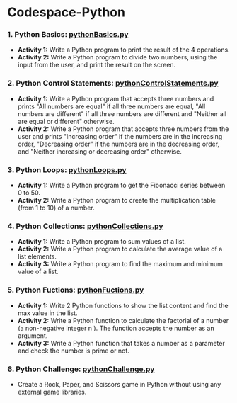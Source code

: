 # Codespace-Python
### 1. Python Basics: [pythonBasics.py](/pythonBasics.py) ###
* **Activity 1:** Write a Python program to print the result of the 4 operations.
* **Activity 2:** Write a Python program to divide two numbers, using the input from the user, and print the result on the screen.

### 2. Python Control Statements: [pythonControlStatements.py](/pythonControlStatements.py) ###
* **Activity 1:** Write a Python program that accepts three numbers and prints "All numbers are equal" if all three numbers are equal, "All numbers are different" if all three numbers are different and "Neither all are equal or different" otherwise.
* **Activity 2:** Write a Python program that accepts three numbers from the user and prints "Increasing order" if the numbers are in the increasing order, "Decreasing order" if the numbers are in the decreasing order, and "Neither increasing or decreasing order" otherwise.

### 3. Python Loops: [pythonLoops.py](/pythonLoops.py) ###
* **Activity 1:** Write a Python program to get the Fibonacci series between 0 to 50. 
* **Activity 2:** Write a Python program to create the multiplication table (from 1 to 10) of a number.

### 4. Python Collections: [pythonCollections.py](/pythonCollections.py) ###
* **Activity 1:** Write a Python program to sum values of a list.
* **Activity 2:** Write a Python program to calculate the average value of a list elements.
* **Activity 3:** Write a Python program to find the maximum and minimum value of a list.

### 5. Python Fuctions: [pythonFuctions.py](/pythonFunctions.py) ###
* **Activity 1:** Write 2 Python functions to show the list content and find the max value in the list.
* **Activity 2:** Write a Python function to calculate the factorial of a number (a non-negative integer n ). The function accepts the number as an argument.
* **Activity 3:** Write a Python function that takes a number as a parameter and check the number is prime or not. 

### 6. Python Challenge: [pythonChallenge.py](/pythonChallenge.py) ###
* Create a Rock, Paper, and Scissors game in Python without using any external game libraries. 

